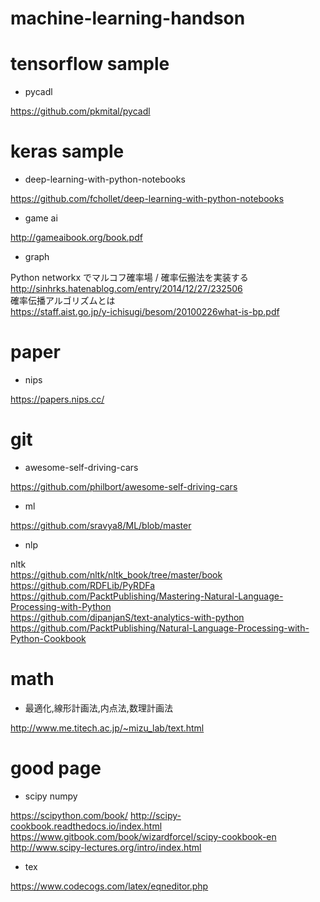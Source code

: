 # machine-learning-handson




# tensorflow sample

- pycadl

https://github.com/pkmital/pycadl



# keras sample

- deep-learning-with-python-notebooks

https://github.com/fchollet/deep-learning-with-python-notebooks

- game ai    

http://gameaibook.org/book.pdf

- graph    

Python networkx でマルコフ確率場 / 確率伝搬法を実装する    
http://sinhrks.hatenablog.com/entry/2014/12/27/232506    
確率伝播アルゴリズムとは    
https://staff.aist.go.jp/y-ichisugi/besom/20100226what-is-bp.pdf    



# paper


- nips

https://papers.nips.cc/


# git

- awesome-self-driving-cars

https://github.com/philbort/awesome-self-driving-cars

- ml    

https://github.com/sravya8/ML/blob/master    


- nlp    

nltk    
https://github.com/nltk/nltk_book/tree/master/book    
https://github.com/RDFLib/PyRDFa    
https://github.com/PacktPublishing/Mastering-Natural-Language-Processing-with-Python    
https://github.com/dipanjanS/text-analytics-with-python    
https://github.com/PacktPublishing/Natural-Language-Processing-with-Python-Cookbook    


# math

- 最適化,線形計画法,内点法,数理計画法

http://www.me.titech.ac.jp/~mizu_lab/text.html

# good page

- scipy numpy    

https://scipython.com/book/
http://scipy-cookbook.readthedocs.io/index.html
https://www.gitbook.com/book/wizardforcel/scipy-cookbook-en
http://www.scipy-lectures.org/intro/index.html



- tex

https://www.codecogs.com/latex/eqneditor.php    



